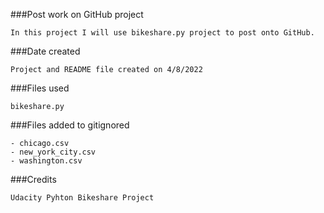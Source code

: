 
###Post work on GitHub project

	In this project I will use bikeshare.py project to post onto GitHub.

###Date created

	Project and README file created on 4/8/2022

###Files used

	bikeshare.py

###Files added to gitignored

	- chicago.csv
	- new_york_city.csv
	- washington.csv

###Credits

	Udacity Pyhton Bikeshare Project